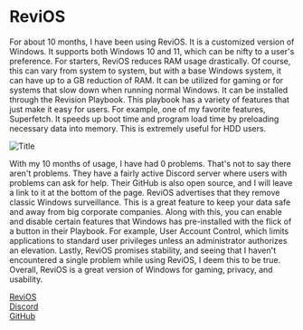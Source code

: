 # ReviOS
For about 10 months, I have been using ReviOS. It is a customized version of Windows. It supports both Windows 10 and 11, which can be nifty to a user's preference. For starters, ReviOS reduces RAM usage drastically. Of course, this can vary from system to system, but with a base Windows system, it can have up to a GB reduction of RAM. It can be utilized for gaming or for systems that slow down when running normal Windows. It can be installed through the Revision Playbook. This playbook has a variety of features that just make it easy for users. For example, one of my favorite features, Superfetch. It speeds up boot time and program load time by preloading necessary data into memory. This is extremely useful for HDD users.

![Title](Example.PNG)

With my 10 months of usage, I have had 0 problems. That's not to say there aren't problems. They have a fairly active Discord server where users with problems can ask for help. Their GitHub is also open source, and I will leave a link to it at the bottom of the page. ReviOS advertises that they remove classic Windows surveillance. This is a great feature to keep your data safe and away from big corporate companies. Along with this, you can enable and disable certain features that Windows has pre-installed with the flick of a button in their Playbook. For example, User Account Control, which limits applications to standard user privileges unless an administrator authorizes an elevation. Lastly, ReviOS promises stability, and seeing that I haven't encountered a single problem while using ReviOS, I deem this to be true. Overall, ReviOS is a great version of Windows for gaming, privacy, and usability.

[ReviOS](https://revi.cc/)  
[Discord](https://discord.com/invite/962y4pU)  
[GitHub](https://github.com/meetrevision)
